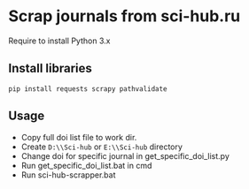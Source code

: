 # Scrap journals from sci-hub.ru

Require to install Python 3.x

## Install libraries

```
pip install requests scrapy pathvalidate
```

## Usage

- Copy full doi list file to work dir.
- Create ```D:\\Sci-hub``` or ```E:\\Sci-hub``` directory
- Change doi for specific journal in get_specific_doi_list.py
- Run get_specific_doi_list.bat in cmd
- Run sci-hub-scrapper.bat

